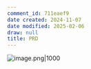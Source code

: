 ```yaml
---
comment_id: 711eaef9
date created: 2024-11-07
date modified: 2025-02-06
draw: null
title: PRD
---
```

![image.png|1000](https://imagehosting4picgo.oss-cn-beijing.aliyuncs.com/imagehosting/fix-dir%2Fpicgo%2Fpicgo-clipboard-images%2F2024%2F11%2F07%2F10-44-44-334f6eb97fadb1d0396ac5d03a42069a-202411071044696-7d2748.png)
